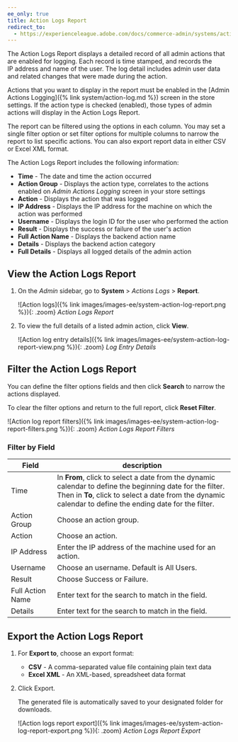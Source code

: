 ```yaml
---
ee_only: true
title: Action Logs Report
redirect_to:
  - https://experienceleague.adobe.com/docs/commerce-admin/systems/action-logs/action-log-report.html
---
```


The Action Logs Report displays a detailed record of all admin actions that are enabled for logging. Each record is time stamped, and records the IP address and name of the user. The log detail includes admin user data and related changes that were made during the action.

Actions that you want to display in the report must be enabled in the [Admin Actions Logging]({% link system/action-log.md %}) screen in the store settings. If the action type is checked (enabled), those types of admin actions will display in the Action Logs Report.

The report can be filtered using the options in each column. You may set a single filter option or set filter options for multiple columns to narrow the report to list specific actions. You can also export report data in either CSV or Excel XML format.

The Action Logs Report includes the following information:

- **Time** - The date and time the action occurred
- **Action Group** - Displays the action type, correlates to the actions enabled on _Admin Actions Logging_ screen in your store settings
- **Action** - Displays the action that was logged
- **IP Address** - Displays the IP address for the machine on which the action was performed
- **Username** - Displays the login ID for the user who performed the action
- **Result** - Displays the success or failure of the user's action
- **Full Action Name** - Displays the backend action name
- **Details** - Displays the backend action category
- **Full Details** - Displays all logged details of the admin action

## View the Action Logs Report

1. On the _Admin_ sidebar, go to **System** > _Actions Logs_ > **Report**.

    ![Action logs]({% link images/images-ee/system-action-log-report.png %}){: .zoom}
    _Action Logs Report_

1. To view the full details of a listed admin action, click **View**.

    ![Action log entry details]({% link images/images-ee/system-action-log-report-view.png %}){: .zoom}
    _Log Entry Details_

## Filter the Action Logs Report

You can define the filter options fields and then click **Search** to narrow the actions displayed.

To clear the filter options and return to the full report, click **Reset Filter**.

![Action log report filters]({% link images/images-ee/system-action-log-report-filters.png %}){: .zoom}
_Action Logs Report Filters_

### Filter by Field

|Field|description|
|--- |--- |
|Time|In **From**, click to select a date from the dynamic calendar to define the beginning date for the filter. Then in **To**, click to select a date from the dynamic calendar to define the ending date for the filter.|
|Action Group|Choose an action group.|
|Action|Choose an action.|
|IP Address|Enter the IP address of the machine used for an action.|
|Username|Choose an username. Default is All Users.|
|Result|Choose Success or Failure.|
|Full Action Name|Enter text for the search to match in the field.|
|Details|Enter text for the search to match in the field.|

## Export the Action Logs Report

1. For **Export to**, choose an export format:

   - **CSV** - A comma-separated value file containing plain text data
   - **Excel XML** - An XML-based, spreadsheet data format

1. Click <span class="btn">Export</span>.

   The generated file is automatically saved to your designated folder for downloads.

    ![Action logs report export]({% link images/images-ee/system-action-log-report-export.png %}){: .zoom}
    _Action Logs Report Export_

